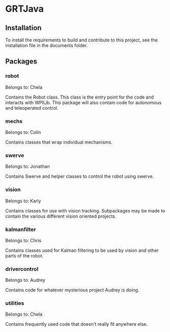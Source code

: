 # GRTJava
## Installation
To install the requirements to build and contribute to this project, see the installation file in the documents folder.

## Packages
### robot
Belongs to: Chela

Contains the Robot class. This class is the entry point for the code and interacts with WPILib.
This package will also contain code for autonomous and teleoperated control.

### mechs
Belongs to: Colin

Contains classes that wrap individual mechanisms.

### swerve
Belongs to: Jonathan

Contains Swerve and helper classes to control the robot using swerve.

### vision
Belongs to: Karly

Contains classes for use with vision tracking.
Subpackages may be made to contain the various different vision oriented projects.

### kalmanfilter
Belongs to: Chris

Contains classes used for Kalman filtering to be used by vision and other parts of the robot.

### drivercontrol
Belongs to: Audrey

Contains code for whatever mysterious project Audrey is doing.

### utilities
Belongs to: Chela

Contains frequently used code that doesn't really fit anywhere else.